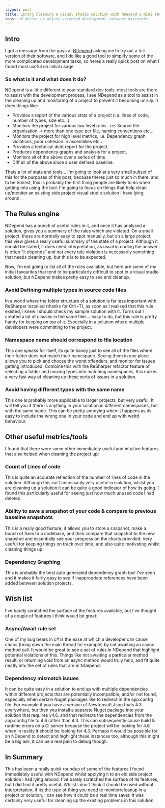 ```yaml
---
layout: post
title: Spring cleaning a visual studio solution with NDepend & mini review
tags: c# dotnet oo object-oriented development software microsoft
---
```


## Intro
I got a message from the guys at [NDepend](https://www.ndepend.com/) asking me to try out a full version of their software, and I do like a good tool to simplify some of the more complicated development tasks, so heres a really quick post on what I found most useful on initial usage.

### So what is it and what does it do?
NDepend is a little different to your standard dev tools, most tools are there to assist with the development process, I see NDepend as a tool to assist in the cleaning up and monitoring of a project to prevent it becoming unruly. It does things like: 

 - Provides a report of the various stats of a project (i.e. lines of code, number of types, size etc...).
 - Monitors the project for various low level rules.. i.e. Source file organisation -> more than one type per file, naming conventions etc...
 - Monitors the project for high level metrics, i.e. Dependency graph violations, poor cohesion in assemblies etc...
 - Provides a technical debt report for the project.
 - Produces dependency graphs and analysis for a project.
 - Monitors all of the above over a series of time.
 - Diff all of the above since a user defined baseline.
 
Thats a lot of stats and tools... I'm going to look at a very small subset of this for the purposes of this post, because theres just so much in there, and to be honest, this is probably the first thing people are likely to do when getting into using the tool. I'm going to focus on things that help clean up/monitor an existing side project visual studio solution I have lying around.

## The Rules engine
NDepend has a bunch of useful rules in it, and once it has analysed a solution, gives you a summary of the rules which are violated. On a small project, these are normally easy to spot manually, but on a large project, this view gives a really useful summary of the state of a project. Although it should be stated, it does need interpretation, as usual in coding the answer is often "it depends" and not every rule violation is necessarily something that needs cleaning up, but this is to be expected.

Now, I'm not going to list all of the rules available, but here are some of my initial favourites that tend to be particularly difficult to spot in a visual studio solution, but NDepend makes pretty easy to see and cleanup.

### Avoid Defining multiple types in source code files
In a world where the folder structure of a solution is far less important with ReSharper installed (thanks for Ctrl+T), as soon as I realised that this rule existed, I knew I should check my sample solution with it. Turns out I created a lot of classes in the same files... easy to do, but this rule is pretty handy for keeping on top of it. Especially in a solution where multiple developers were committing to the project. 

### Namespace name should correspond to file location
This one speaks for itself, its quite handy just to see all of the files where their folder does not match their namespace. Seeing them in one place allows you to pick and choose the worst offenders, and monitor for issues getting introduced. Combine this with the ReSharper refactor feature of selecting a folder and moving types into matching namespaces, this makes a very fast way of cleaning up these sorts of issues in a solution.

### Avoid having different types with the same name
This one is probably more applicable to larger projects, but very useful. It will tell you if there is anything in your solution in different namespaces, but with the same name. This can be pretty annoying when it happens as its easy to include the wrong one in your code and end up with weird behaviour.

## Other useful metrics/tools
I found that there were some other immediately useful and intuitive features that also helped when cleaning the project up:

### Count of Lines of code
This is quite an accurate reflection of the number of lines of code in the solution. Although this isn't necessarily very useful in isolation, whilst you are cleaning up a solution it can be quite a good indicator of how its going. I found this particularly useful for seeing just how much unused code I had deleted.

### Ability to save a snapshot of your code & compare to previous baseline snapshots
This is a really good feature, it allows you to store a snapshot, make a bunch of fixes to a codebase, and then compare that snapshot to the new snapshot and essentially see your progress on the charts provided. Very useful for keeping things on track over time, and also quite motivating whilst cleaning things up.

### Dependency Graphing
This is probably the best auto generated dependency graph tool I've seen and it makes it fairly easy to see if inappropriate references have been added between solution projects. 

## Wish list
I've barely scratched the surface of the features available, but I've thought of a couple of features I think would be great:

### Async/Await rule set
One of my bug bears in c# is the ease at which a developer can cause chaos (bring down the main thread for example) by not awaiting an async method call. It would be great to see a set of rules in NDepend that highlight potential violations of this. Things like not awaiting a particular method result, or returning void from an async method would truly help, and fit quite neatly into the set of rules that are in NDepend.

### Dependency mismatch issues
It can be quite easy in a solution to end up with multiple dependencies within different projects that are potentially incompatible, and/or not found, especially when certain Nuget packages like to redirect in the app.config file. For example if you have a version of Newtonsoft.Json thats 4.3 everywhere, but then you install a separate Nuget package into your solution that requires v4.6, and that redirects the dependencies from the app.config file to 4.6 rather than 4.3. This can subsequently cause build & runtime errors on a CI server because the project will be looking for 4.6 when in reality it should be looking for 4.3. Perhaps it would be possible for an NDepend to detect and highlight these instances too, although this might be a big ask, it can be a real pain to debug though.

## In Summary
This has been a really quick roundup of some of the features I found immediately useful with NDepend whilst applying it to an old side project solution I had lying around. I've barely scratched the surface of its features, but I did find it pretty useful. Whilst I don't think it should be used without interpretation, if its the type of thing you need to monitor/cleanup in a project or solution, I can see how it could be a real time saver. It was certainly very useful for cleaning up the existing problems in this solution.


